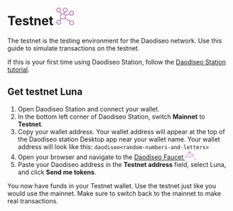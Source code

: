 # Testnet <img src="/img/icon_node.svg" height="40px">

The testnet is the testing environment for the Daodiseo network. Use this guide to simulate transactions on the testnet.

If this is your first time using Daodiseo Station, follow the [Daodiseo Station tutorial](download/daodiseo-station-desktop.md).

## Get testnet Luna
1. Open Daodiseo Station and connect your wallet.
2. In the bottom left corner of Daodiseo Station, switch **Mainnet** to **Testnet**.
2. Copy your wallet address. Your wallet address will appear at the top of the Daodiseo station Desktop app near your wallet name. Your wallet address will look like this: `daodiseo<random-numbers-and-letters>`
3. Open your browser and navigate to the [Daodiseo Faucet <img src="/img/Faucet.svg" height="20px">](https://faucet.daodiseo.money).
4. Paste your Daodiseo address in the **Testnet address** field, select Luna, and click **Send me tokens**.

You now have funds in your Testnet wallet. Use the testnet just like you would use the mainnet. Make sure to switch back to the mainnet to make real transactions.
